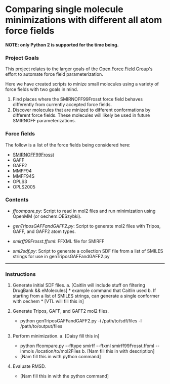 # Comparing single molecule minimizations with different all atom force fields

**NOTE: only Python 2 is supported for the time being.**

### Project Goals

This project relates to the larger goals of the 
[Open Force Field Group's](https://github.com/open-forcefield-group)
effort to automate force field parameterization. 

Here we have created scripts to minize small molecules using a variety of force fields with two goals in mind. 
1. Find places where the SMIRNOFF99Frosst force field behaves differently from currently accepted force fields.
2. Discover molecules that are minized to different conformations by different force fields. These molecules will likely be used in future SMIRNOFF parameterizations. 

### Force fields 

The follow is a list of the force fields being considered here:

* [SMIRNOFF99Frosst](https://github.com/open-forcefield-group/smirff99Frosst)
* GAFF
* GAFF2
* MMFF94
* MMFF94S
* OPLS3
* OPLS2005

### Contents

* *ffcompare.py*: Script to read in mol2 files and run minimization using OpenMM (or oechem.OESzybki).

* *genTriposGAFFandGAFF2.py*: Script to generate mol2 files with Tripos, GAFF, and GAFF2 atom types.

* *smirff99Frosst.ffxml*: FFXML file for SMIRFF

* *smi2sdf.py*: Script to generate a collection SDF file from a list of SMILES strings for use in genTriposGAFFandGAFF2.py

___________________________________________________________________________

### Instructions

1. Generate initial SDF files.
    a. [Caitlin will include stuff on filtering DrugBank && eMolecules]
       * example command that Caitlin used
    b. If starting from a list of SMILES strings, can generate a single conformer with oechem
       * [VTL will fill this in]
   
2. Generate Tripos, GAFF, and GAFF2 mol2 files.
   * python genTriposGAFFandGAFF2.py -i /path/to/sdf/files -l /path/to/output/files
   
3. Perform minimization.
   a. [Daisy fill this in]
      * python ffcompare.py --fftype smirff --ffxml smirff99Frosst.ffxml --inmols /location/to/mol2Files
   b. [Nam fill this in with description]
      * [Nam fill this in with python command]
      
4. Evaluate RMSD.
   * [Nam fill this in with the python command]
